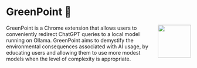 # GreenPoint 🦥

<img align="right" width="90" height="90" src="https://github.com/user-attachments/assets/5555de20-9af2-4ab7-8ec3-c640ca4c618b">
GreenPoint is a Chrome extension that allows users to conveniently redirect ChatGPT queries to a local model running on Ollama. GreenPoint aims to demystify the environmental consequences associated with AI usage, by educating users and allowing them to use more modest models when the level of complexity is appropriate.
